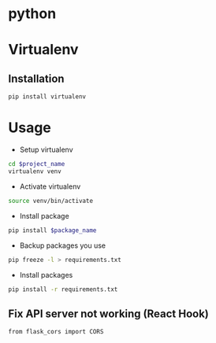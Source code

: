 # python

# Virtualenv
## Installation
```
pip install virtualenv
```
# Usage
- Setup virtualenv
```bash
cd $project_name
virtualenv venv
```
- Activate virtualenv
```bash
source venv/bin/activate
```
- Install package
```bash
pip install $package_name
```
- Backup packages you use
```bash
pip freeze -l > requirements.txt
```
- Install packages
```bash
pip install -r requirements.txt
```

## Fix API server not working (React Hook)
```
from flask_cors import CORS
```
